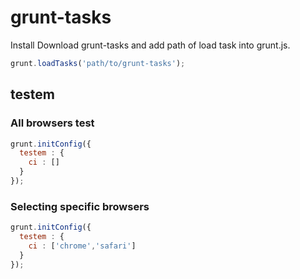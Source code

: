 grunt-tasks
===========

Install
Download grunt-tasks and add path of load task into grunt.js.
```javascript
grunt.loadTasks('path/to/grunt-tasks');
```

testem
------


### All browsers test
```javascript
grunt.initConfig({
  testem : {
    ci : []
  }
});
```

### Selecting specific browsers
```javascript
grunt.initConfig({
  testem : {
    ci : ['chrome','safari']
  }
});
```
